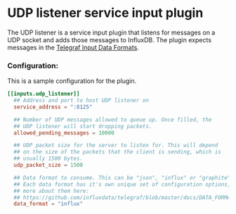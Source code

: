 # UDP listener service input plugin

The UDP listener is a service input plugin that listens for messages on a UDP
socket and adds those messages to InfluxDB.
The plugin expects messages in the
[Telegraf Input Data Formats](https://github.com/influxdata/telegraf/blob/master/docs/DATA_FORMATS_INPUT.md).

### Configuration:

This is a sample configuration for the plugin.

```toml
[[inputs.udp_listener]]
  ## Address and port to host UDP listener on
  service_address = ":8125"

  ## Number of UDP messages allowed to queue up. Once filled, the
  ## UDP listener will start dropping packets.
  allowed_pending_messages = 10000

  ## UDP packet size for the server to listen for. This will depend
  ## on the size of the packets that the client is sending, which is
  ## usually 1500 bytes.
  udp_packet_size = 1500

  ## Data format to consume. This can be "json", "influx" or "graphite"
  ## Each data format has it's own unique set of configuration options, read
  ## more about them here:
  ## https://github.com/influxdata/telegraf/blob/master/docs/DATA_FORMATS_INPUT.md
  data_format = "influx"
```
